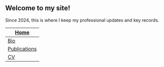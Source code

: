## Welcome to my  site!
Since 2024, this is where I keep my professional updates and key records.

|[Home](https://etuyishimire.github.io)|
| --- |
|[Bio](https://etuyishimire.github.io/Bio)|
|[Publications](https://etuyishimire.github.io/Publications/)|
|[CV](https://etuyishimire.github.io/CV/)|




